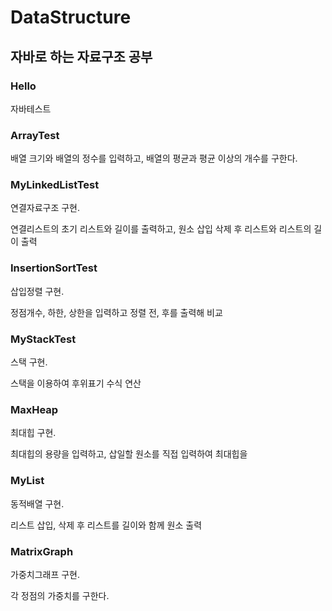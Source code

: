 # DataStructure
## 자바로 하는 자료구조 공부

### Hello

자바테스트

### ArrayTest

배열 크기와 배열의 정수를 입력하고, 배열의 평균과 평균 이상의 개수를 구한다. 

### MyLinkedListTest

연결자료구조 구현.

연결리스트의 초기 리스트와 길이를 출력하고, 원소 삽입 삭제 후 리스트와 리스트의 길이 출력

### InsertionSortTest

삽입정렬 구현.

정점개수, 하한, 상한을 입력하고 정렬 전, 후를 출력해 비교

### MyStackTest

스택 구현.

스택을 이용하여 후위표기 수식 연산

### MaxHeap

최대힙 구현.

최대힙의 용량을 입력하고, 삽일할 원소를 직접 입력하여 최대힙을 

### MyList

동적배열 구현.

리스트 삽입, 삭제 후 리스트를 길이와 함께 원소 출력

### MatrixGraph

가중치그래프 구현.

각 정점의 가중치를 구한다.
